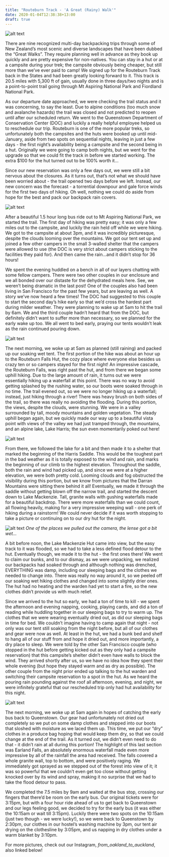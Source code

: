 ```yaml
---
title: "Routeburn Track - 'A Great (Rainy) Walk'"
date: 2020-01-04T12:38:38+13:00
draft: true
---
```


![alt text](https://res.cloudinary.com/dqsylhojv/image/upload/v1578095152/hanswustrack.com/routeburn-track-a-great-rainy-walk/IMG_7179_jpsfe5.jpg "Routeburn Track")

There are nine recognized multi-day backpacking trips through some of New Zealand’s most scenic and diverse landscapes that have been dubbed the “Great Walks”. They require planning well in advance as they book up quickly and are pretty expensive for non-natives. You can stay in a hut or at a campsite during your trek; the campsite obviously being cheaper, but still more than we’ve ever paid to camp! 
We signed up for the Routeburn Track back in the States and had been greatly looking forward to it. This track is 20.5 miles with 5,300 ft of gain, usually done in three days/two nights and is a point-to-point trail going through Mt Aspiring National Park and Fiordland National Park. 

As our departure date approached, we were checking the trail status and it was concerning, to say the least. Due to alpine conditions (too much snow and avalanche hazards) the trail was closed and not predicted to reopen until after our scheduled return. We went to the Queenstown Department of Conservation Center (DOC) and luckily a really helpful employee helped us to reschedule our trip. Routeburn is one of the more popular treks, so unfortunately both the campsites and the huts were booked up until mid-January, aside from two spots on sequential nights, leaving in just a few days - the first night’s availability being a campsite and the second being in a hut. Originally we were going to camp both nights, but we went for the upgrade so that we could fit the track in before we started working. The extra $100 for the hut turned out to be 100% worth it… 

Since our new reservation was only a few days out, we were still a bit nervous about the closures. As it turns out, that’s not what we should have been worried about - the trail opened two days before we left. Instead, our new concern was the forecast - a torrential downpour and gale force winds for the first two days of hiking. Oh well, nothing we could do aside from hope for the best and pack our backpack rain covers.

![alt text](https://res.cloudinary.com/dqsylhojv/image/upload/v1578345109/hanswustrack.com/routeburn-track-a-great-rainy-walk/IMG_7729_nldjjj.jpg "Our campsite the first night")

After a beautiful 1.5 hour long bus ride out to Mt Aspiring National Park, we started the trail. The first day of hiking was pretty easy; it was only a few miles out to the campsite, and luckily the rain held off while we were hiking. We got to the campsite at about 3pm, and it was incredibly picturesque, despite the clouds looming over the mountains. We got our tent set up and joined a few other campers in the small 3-walled shelter that the campers were allowed to use (the DOC is very strict about campers sticking to the facilities they paid for). And then came the rain…and it didn’t stop for 36 hours! 

We spent the evening huddled on a bench in all of our layers chatting with some fellow campers. There were two other couples in our enclosure and we all bonded over our distaste for the dehydrated meals here. See, we weren’t being dramatic in the last post! One of the couples also had been living in San Francisco for the past few years, but are leaving as well. A story we’ve now heard a few times! The DOC had suggested to this couple to start the second day’s hike early so that we’d cross the hardest part during milder weather. They were planning to wake up at 5am to hit the trail by 6am. We and the third couple hadn’t heard that from the DOC, but definitely didn’t want to suffer more than necessary, so we planned for the early wake up too. We all went to bed early, praying our tents wouldn’t leak as the rain continued pouring down. 

![alt text](https://res.cloudinary.com/dqsylhojv/image/upload/v1578095173/hanswustrack.com/routeburn-track-a-great-rainy-walk/IMG_7180_r2a3yh.jpg "Vista point looking down on Lake Harris")

The next morning, we woke up at 5am as planned (still raining) and packed up our soaking wet tent. The first portion of the hike was about an hour up to the Routeburn Falls Hut, the cozy place where everyone else besides us crazy ten or so campers stayed for the first night! An impressive cascade, the Routeburn Falls, was right past the hut, and from there we began some uphill hiking. Due to the large amount of rain, it turns out we were essentially hiking up a waterfall at this point. There was no way to avoid getting splashed by the rushing water, so our boots were soaked through in no time. The trail evened out, so we were no longer hiking up a waterfall; instead, just hiking through a river! There was heavy brush on both sides of the trail, so there was really no avoiding the flooding. During this portion, the views, despite the clouds, were stunning. We were in a valley surrounded by tall, moody mountains and golden vegetation. The steady uphill began again, but we quickly made our way up to a beautiful vista point with views of the valley we had just tramped through, the mountains, and an alpine lake, Lake Harris; the sun even momentarily poked out here!

![alt text](https://res.cloudinary.com/dqsylhojv/image/upload/h_0.35/v1578095132/hanswustrack.com/routeburn-track-a-great-rainy-walk/5668D84F-0ADD-4FCD-90A9-EBFD53A74FBB_qlgioh.jpg "Singing in the rain")

From there, we followed the lake for a bit and then made it to a shelter that marked the beginning of the Harris Saddle. This would be the toughest part in the bad weather as it is totally exposed to the wind and rain, and marks the beginning of our climb to the highest elevation. Throughout the saddle, both the rain and wind had picked up, and since we were at a higher elevation, we were both pretty cold. Looming clouds and fog obstructed the visibility during this portion, but we know from pictures that the Darran Mountains were sitting there behind it all! Eventually, we made it through the saddle without getting blown off the narrow trail, and started the descent down to Lake Mackenzie. Tall, granite walls with gushing waterfalls made for a beautiful backdrop. There were more waterfalls than we could count, all flowing heavily, making for a very impressive weeping wall - one perk of hiking during a rainstorm! We could never decide if it was worth stopping to take a picture or continuing on to our dry hut for the night.

![alt text](https://res.cloudinary.com/dqsylhojv/image/upload/v1578095062/hanswustrack.com/routeburn-track-a-great-rainy-walk/1526F244-A5C9-47A2-9AE6-96B820174B4C_ydpyo5.jpg "Weeping wall behind Lake Mackenzie")
_One of the places we pulled out the camera, the lense got a bit wet..._

A bit before noon, the Lake Mackenzie Hut came into view, but the easy track to it was flooded, so we had to take a less defined flood detour to the hut. Eventually though, we made it to the hut - the first ones there! We went to claim our bunks, and to our dismay, as we were unpacking, we realized our backpacks had soaked through and although nothing was drenched, EVERYTHING was damp, including our sleeping bags and the clothes we needed to change into. There was really no way around it, so we peeled off our soaking wet hiking clothes and changed into some slightly drier ones. The hut had no heating and the warden had yet to start a fire, so the new clothes didn’t provide us with much relief. 

Since we arrived to the hut so early, we had a ton of time to kill - we spent the afternoon and evening napping, cooking, playing cards, and did a ton of reading while huddling together in our sleeping bags to try to warm up. The clothes that we were wearing eventually dried out, as did our sleeping bags in time for bed. We couldn’t imagine having to camp again that night - not only was our tent still soaking from the night before, but all of our clothes and gear were now as well. At least in the hut, we had a bunk bed and shelf to hang all of our stuff from and hope it dried out, and more importantly, a dry place to sleep. We were told by the other San Francisco couple (who stopped in the hut before getting kicked out as they only had a campsite reservation) that this campsite’s shelter didn’t even have walls to block the wind. They arrived shortly after us, so we have no idea how they spent their whole evening (but hope they stayed warm and as dry as possible). The other couple from the night prior ended up talking to the hut warden and switching their campsite reservation to a spot in the hut. As we heard the pouring rain pounding against the roof all afternoon, evening, and night, we were infinitely grateful that our rescheduled trip only had hut availability for this night. 

![alt text](https://res.cloudinary.com/dqsylhojv/image/upload/v1578095189/hanswustrack.com/routeburn-track-a-great-rainy-walk/IMG_7204_fefg5l.jpg "A gushing Earland Falls")

The next morning, we woke up at 5am again in hopes of catching the early bus back to Queenstown. Our gear had unfortunately not dried out completely so we put on some damp clothes and stepped into our boots that sloshed with moisture as we laced them up. This time, we put our “dry” clothes in a produce bag hoping that would keep them dry, so that we could change at the end of the trail. As it turned out, we didn’t even need to do that - it didn’t rain at all during this portion! The highlight of this last section was Earland Falls, an absolutely enormous waterfall made even more impressive by all of the rainfall the area had received. The falls covered a whole granite wall, top to bottom, and were positively raging. We immediately got sprayed as we stepped out of the forest into view of it; it was so powerful that we couldn’t even get too close without getting knocked over by its wind and spray, making it no surprise that we had to take the flood detour to pass.

We completed the 7.5 miles by 9am and waited at the bus stop, crossing our fingers that there’d be room on the early bus. Our original tickets were for 3:15pm, but with a four hour ride ahead of us to get back to Queenstown and our legs feeling good, we decided to try for the early bus (it was either the 10:15am or wait till 3:15pm). Luckily there were two spots on the 10:15am (just two though - we were lucky!), so we were back to Queenstown by 2:30pm, our clothes in our hostel’s washing machine by 3pm, our tent air drying on the clothesline by 3:05pm, and us napping in dry clothes under a warm blanket by 3:10pm. 

For more pictures, check out our Instagram, *from_oakland_to_auckland*, also linked below!